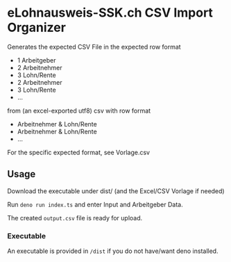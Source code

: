 # eLohnausweis-SSK.ch CSV Import Organizer

Generates the expected CSV File in the expected row format

- 1 Arbeitgeber
- 2 Arbeitnehmer
- 3 Lohn/Rente
- 2 Arbeitnehmer
- 3 Lohn/Rente
- ...

from (an excel-exported utf8) csv with row format

- Arbeitnehmer & Lohn/Rente
- Arbeitnehmer & Lohn/Rente
- ...

For the specific expected format, see Vorlage.csv

## Usage

Download the executable under dist/ (and the Excel/CSV Vorlage if needed)

Run `deno run index.ts` and enter Input and Arbeitgeber Data.

The created `output.csv` file is ready for upload.

### Executable

An executable is provided in `/dist` if you do not have/want deno installed. 






